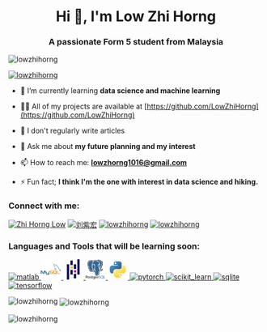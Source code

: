 <h1 align="center">Hi 👋, I'm Low Zhi Horng</h1>
<h3 align="center">A passionate Form 5 student from Malaysia</h3>

<p align="left"> <img src="https://komarev.com/ghpvc/?username=lowzhihorng&label=Profile%20views&color=0e75b6&style=flat" alt="lowzhihorng" /> </p>

<p align="left"> <a href="https://github.com/ryo-ma/github-profile-trophy"><img src="https://github-profile-trophy.vercel.app/?username=lowzhihorng" alt="lowzhihorng" /></a> </p>

- 🌱 I’m currently learning **data science and machine learning**

- 👨‍💻 All of my projects are available at [https://github.com/LowZhiHorng](https://github.com/LowZhiHorng)

- 📝 I don't regularly write articles

- 💬 Ask me about **my future planning and my interest**

- 📫 How to reach me: **lowzhorng1016@gmail.com**

- ⚡ Fun fact; **I think I'm the one with interest in data science and hiking.**

<h3 align="left">Connect with me:</h3>
<p align="left">
<a href="https://linkedin.com/in/zhi-horng-low-95a1b8376" target="blank"><img align="center" src="https://raw.githubusercontent.com/rahuldkjain/github-profile-readme-generator/master/src/images/icons/Social/linked-in-alt.svg" alt="Zhi Horng Low" height="30" width="40" /></a>
<a href="https://fb.com/LowZhiHorng" target="blank"><img align="center" src="https://raw.githubusercontent.com/rahuldkjain/github-profile-readme-generator/master/src/images/icons/Social/facebook.svg" alt="刘紫宏" height="30" width="40" /></a>
<a href="https://instagram.com/lowzhihorng" target="blank"><img align="center" src="https://raw.githubusercontent.com/rahuldkjain/github-profile-readme-generator/master/src/images/icons/Social/instagram.svg" alt="lowzhihorng" height="30" width="40" /></a>
<a href="https://leetcode.com/u/lowzhihorng/" target="blank"><img align="center" src="https://raw.githubusercontent.com/rahuldkjain/github-profile-readme-generator/master/src/images/icons/Social/leet-code.svg" alt="lowzhihorng" height="30" width="40" /></a>
</p>

<h3 align="left">Languages and Tools that will be learning soon:</h3>
<p align="left"> <a href="https://www.mathworks.com/" target="_blank" rel="noreferrer"> <img src="https://upload.wikimedia.org/wikipedia/commons/2/21/Matlab_Logo.png" alt="matlab" width="40" height="40"/> </a> <a href="https://www.mysql.com/" target="_blank" rel="noreferrer"> <img src="https://raw.githubusercontent.com/devicons/devicon/master/icons/mysql/mysql-original-wordmark.svg" alt="mysql" width="40" height="40"/> </a> <a href="https://pandas.pydata.org/" target="_blank" rel="noreferrer"> <img src="https://raw.githubusercontent.com/devicons/devicon/2ae2a900d2f041da66e950e4d48052658d850630/icons/pandas/pandas-original.svg" alt="pandas" width="40" height="40"/> </a> <a href="https://www.postgresql.org" target="_blank" rel="noreferrer"> <img src="https://raw.githubusercontent.com/devicons/devicon/master/icons/postgresql/postgresql-original-wordmark.svg" alt="postgresql" width="40" height="40"/> </a> <a href="https://www.python.org" target="_blank" rel="noreferrer"> <img src="https://raw.githubusercontent.com/devicons/devicon/master/icons/python/python-original.svg" alt="python" width="40" height="40"/> </a> <a href="https://pytorch.org/" target="_blank" rel="noreferrer"> <img src="https://www.vectorlogo.zone/logos/pytorch/pytorch-icon.svg" alt="pytorch" width="40" height="40"/> </a> <a href="https://scikit-learn.org/" target="_blank" rel="noreferrer"> <img src="https://upload.wikimedia.org/wikipedia/commons/0/05/Scikit_learn_logo_small.svg" alt="scikit_learn" width="40" height="40"/> </a> <a href="https://www.sqlite.org/" target="_blank" rel="noreferrer"> <img src="https://www.vectorlogo.zone/logos/sqlite/sqlite-icon.svg" alt="sqlite" width="40" height="40"/> </a> <a href="https://www.tensorflow.org" target="_blank" rel="noreferrer"> <img src="https://www.vectorlogo.zone/logos/tensorflow/tensorflow-icon.svg" alt="tensorflow" width="40" height="40"/> </a> </p>

<p><img align="left" src="https://github-readme-stats.vercel.app/api/top-langs?username=lowzhihorng&show_icons=true&locale=en&layout=compact" alt="lowzhihorng" /></p>

<p>&nbsp;<img align="center" src="https://github-readme-stats.vercel.app/api?username=lowzhihorng&show_icons=true&locale=en" alt="lowzhihorng" /></p>

<p><img align="center" src="https://github-readme-streak-stats.herokuapp.com/?user=lowzhihorng&" alt="lowzhihorng" /></p>
